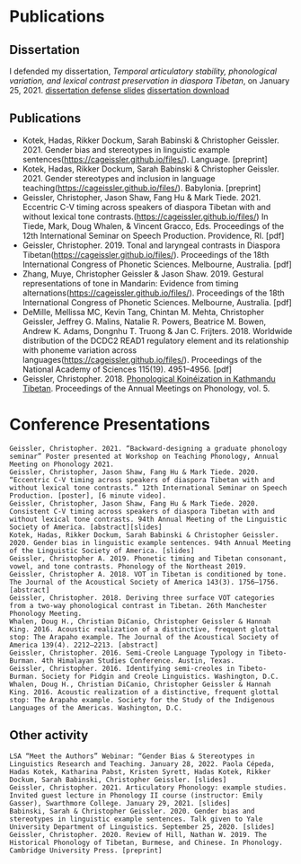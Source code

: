 # Publications


## Dissertation

I defended my dissertation, *Temporal articulatory stability, phonological variation, and lexical contrast preservation in diaspora Tibetan*, on January 25, 2021.
[dissertation defense slides](https://cageissler.github.io/files/Geissler_defense_sildes.pdf)
[dissertation download](https://cageissler.github.io/files/Geissler_dissertation_April2021.pdf)


## Publications

- Kotek, Hadas, Rikker Dockum, Sarah Babinski & Christopher Geissler. 2021. Gender bias and stereotypes in linguistic example sentences(https://cageissler.github.io/files/). Language. [preprint]
- Kotek, Hadas, Rikker Dockum, Sarah Babinski & Christopher Geissler. 2021. Gender stereotypes and inclusion in language teaching(https://cageissler.github.io/files/). Babylonia. [preprint]
- Geissler, Christopher, Jason Shaw, Fang Hu & Mark Tiede. 2021. Eccentric C-V timing across speakers of diaspora Tibetan with and without lexical tone contrasts.(https://cageissler.github.io/files/) In Tiede, Mark, Doug Whalen, & Vincent Gracco, Eds. Proceedings of the 12th International Seminar on Speech Production. Providence, RI. [pdf]
- Geissler, Christopher. 2019. Tonal and laryngeal contrasts in Diaspora Tibetan(https://cageissler.github.io/files/). Proceedings of the 18th International Congress of Phonetic Sciences. Melbourne, Australia. [pdf]
- Zhang, Muye, Christopher Geissler & Jason Shaw. 2019. Gestural representations of tone in Mandarin: Evidence from timing alternations(https://cageissler.github.io/files/). Proceedings of the 18th International Congress of Phonetic Sciences. Melbourne, Australia. [pdf]
- DeMille, Mellissa MC, Kevin Tang, Chintan M. Mehta, Christopher Geissler, Jeffrey G. Malins, Natalie R. Powers, Beatrice M. Bowen, Andrew K. Adams, Dongnhu T. Truong & Jan C. Frijters. 2018. Worldwide distribution of the DCDC2 READ1 regulatory element and its relationship with phoneme variation across languages(https://cageissler.github.io/files/). Proceedings of the National Academy of Sciences 115(19). 4951–4956. [pdf]
- Geissler, Christopher. 2018. [Phonological Koinéization in Kathmandu Tibetan](https://cageissler.github.io/files/Geissler%20-%202018%20-%20Phonological%20Koineization%20in%20Kathmandu%20Tibetan.pdf). Proceedings of the Annual Meetings on Phonology, vol. 5.

# Conference Presentations

    Geissler, Christopher. 2021. “Backward-designing a graduate phonology seminar” Poster presented at Workshop on Teaching Phonology, Annual Meeting on Phonology 2021.
    Geissler, Christopher, Jason Shaw, Fang Hu & Mark Tiede. 2020. “Eccentric C-V timing across speakers of diaspora Tibetan with and without lexical tone contrasts.” 12th International Seminar on Speech Production. [poster], [6 minute video].
    Geissler, Christopher, Jason Shaw, Fang Hu & Mark Tiede. 2020. Consistent C-V timing across speakers of diaspora Tibetan with and without lexical tone contrasts. 94th Annual Meeting of the Linguistic Society of America. [abstract][slides]
    Kotek, Hadas, Rikker Dockum, Sarah Babinski & Christopher Geissler. 2020. Gender bias in linguistic example sentences. 94th Annual Meeting of the Linguistic Society of America. [slides]
    Geissler, Christopher A. 2019. Phonetic timing and Tibetan consonant, vowel, and tone contrasts. Phonology of the Northeast 2019.
    Geissler, Christopher A. 2018. VOT in Tibetan is conditioned by tone. The Journal of the Acoustical Society of America 143(3). 1756–1756. [abstract]
    Geissler, Christopher. 2018. Deriving three surface VOT categories from a two-way phonological contrast in Tibetan. 26th Manchester Phonology Meeting.
    Whalen, Doug H., Christian DiCanio, Christopher Geissler & Hannah King. 2016. Acoustic realization of a distinctive, frequent glottal stop: The Arapaho example. The Journal of the Acoustical Society of America 139(4). 2212–2213. [abstract]
    Geissler, Christopher. 2016. Semi-Creole Language Typology in Tibeto-Burman. 4th Himalayan Studies Conference. Austin, Texas.
    Geissler, Christopher. 2016. Identifying semi-creoles in Tibeto-Burman. Society for Pidgin and Creole Linguistics. Washington, D.C.
    Whalen, Doug H., Christian DiCanio, Christopher Geissler & Hannah King. 2016. Acoustic realization of a distinctive, frequent glottal stop: The Arapaho example. Society for the Study of the Indigenous Languages of the Americas. Washington, D.C.


## Other activity

    LSA “Meet the Authors” Webinar: “Gender Bias & Stereotypes in Linguistics Research and Teaching. January 28, 2022. Paola Cépeda, Hadas Kotek, Katharina Pabst, Kristen Syrett, Hadas Kotek, Rikker Dockum, Sarah Babinski, Christopher Geissler. [slides]
    Geissler, Christopher. 2021. Articulatory Phonology: example studies. Invited guest lecture in Phonology II course (instructor: Emily Gasser), Swarthmore College. January 29, 2021. [slides]
    Babinski, Sarah & Christopher Geissler. 2020. Gender bias and stereotypes in linguistic example sentences. Talk given to Yale University Department of Linguistics. September 25, 2020. [slides]
    Geissler, Christopher. 2020. Review of Hill, Nathan W. 2019. The Historical Phonology of Tibetan, Burmese, and Chinese. In Phonology. Cambridge University Press. [preprint]
